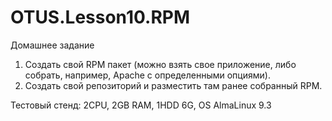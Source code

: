# OTUS.Lesson10.RPM  
Домашнее задание  

1) Создать свой RPM пакет (можно взять свое приложение, либо собрать, например,
Apache с определенными опциями).  
2) Создать свой репозиторий и разместить там ранее собранный RPM.

Тестовый стенд: 
2CPU, 2GB RAM, 1HDD 6G, OS AlmaLinux 9.3

